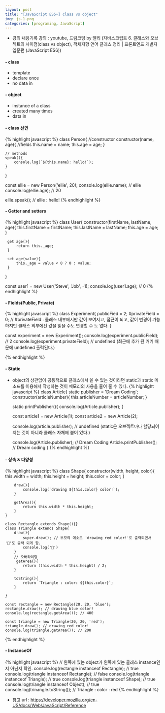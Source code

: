 ```yaml
---
layout: post
title: "[JavaScript ES5+] class vs object"
img: js-1.png
categories: [programing, JavaScript]
---
```

* 강의 내용기록
강의 : youtube, 드림코딩 by 엘리 (자바스크립트 6. 클래스와 오브젝트의 차이점(class vs object), 객체지향 언어 클래스 정리 | 프론트엔드 개발자 입문편 (JavaScript ES6))


#### - class
- template
- declare once
- no data in

#### - object
- instance of a class
- created many times
- data in

#### - class 선언
{% highlight javascript %}
class Person{
    //constructor
    constructor(name, age){
        //fields
        this.name = name;
        this.age = age;
    }

    // methods
    speak(){
        console.log(`${this.name}: hello!`);
    }
}

const ellie = new Person('ellie', 20);
console.log(ellie.name); // ellie
console.log(ellie.age); // 20

ellie.speak(); // ellie : hello!
{% endhighlight %}

#### - Getter and setters
{% highlight javascript %}
class User{
     constructor(firstName, lastName, age){
         this.firstName = firstName;
         this.lastName = lastName;
         this.age = age;
     }

     get age(){
         return this._age;
     }

     set age(value){
         this._age = value < 0 ? 0 : value;
     }
}

const user1 = new User('Steve', 'Job', -1);
console.log(user1.age); // 0
{% endhighlight %}

#### - Fields(Public, Private)
{% highlight javascript %}
class Experiment{
    publicFied = 2;
    #privateField = 0;    // #privateField : 클래스 내부에서만 값이 보여지고, 접근이 되고, 값이 변경이 가능하지만 클래스 외부에선 값을 읽을 수도 변경할 수 도 없다.
}

const experiment = new Experiment();
console.log(experiment.publicField); // 2
console.log(experiment.privateField); // undefined (최근에 추가 된 거기 때문에 undefined 출력된다.)

{% endhighlight %}

#### - Static
 - object의 상관없이 공통적으로 클래스에서 쓸 수 있는 것이라면 static과 static 메소드를 이용해서 작성하는 것이 메모리의 사용을 줄여 줄 수 있다.
{% highlight javascript %}
class Article{
    static publisher = 'Dream Coding';
    constructor(articleNumber){
        this.articleNumber = articleNumber;
    }

    static printPublisher(){
        console.log(Article.publisher);
    }

    const article1 = new Article(1);
    const article2 = new Article(2);

    console.log(article.publisher); // undefined (static은 오브젝트마다 할당되어 지는 것이 아니라 클래스 자체에 붙어 있다.)

    console.log(Article.publisher); // Dream Coding
    Article.printPublisher(); // Dream coding
}
{% endhighlight %}

#### - 상속 & 다양성
 {% highlight javascript %}
    class Shape{
        constructor(width, height, color){
            this.width = width;
            this.height = height;
            this.color = color;
        }

        draw(){
            console.log(`drawing ${this.color} color!`);
        }

        getArea(){
            return this.width * this.height;
        }
    }

    class Rectangle extends Shape(){}
    class Triangle extends Shape{
        draw(){
            super.draw(); // 부모의 메소드 'drawing red color!'도 출력되면서 '🔺'도 출력 되게 함.
            console.log('🔺')
        }
        // 오버라이딩
         getArea(){
            return (this.width * this.height) / 2;
        }

        toString(){
            return `Triangle : color: ${this.color}`;
        }

    }

    const rectangle = new Rectangle(20, 20, 'blue');
    rectangle.draw(); // drawing blue color!
    console.log(rectangle.getArea()); // 400

    const triangle = new Triangle(20, 20, 'red');
    triangle.draw(); // drawing red color!
    console.log(triangle.getArea()); // 200

 {% endhighlight %}

 #### - InstanceOf
  {% highlight javascript %}
    // 왼쪽에 있는 object가 왼쪽에 있는 클래스 instance인지 아닌지 확인.
    console.log(rectangle instanceof Rectangle);  // true
    console.log(triangle instanceof Rectangle);   // false
    console.log(triangle instanceof Triangle); // true
    console.log(triangle instanceof Shape); // true
    console.log(triangle instanceof Object); // true
    console.log(trinangle.toString()); // Triangle : color : red
   {% endhighlight %}


- 참고 url : https://developer.mozilla.org/en-US/docs/Web/JavaScript/Reference